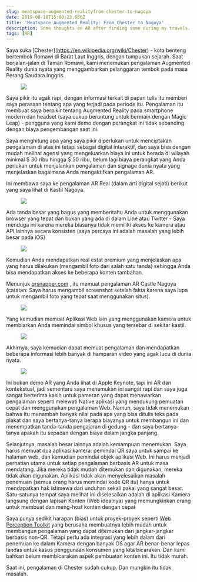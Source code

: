 ```yaml
---
slug: meatspace-augmented-realityfrom-chester-to-nagoya
date: 2019-08-18T15:00:23.686Z
title: 'Meatspace Augmented Reality: From Chester to Nagoya'
description: Some thoughts on AR after finding some during my travels. TL;DR - cheaper content creation and better discovery tools are needed.
tags: [AR]
---
```


Saya suka [Chester](<a href="https://en.wikipedia.org/wiki/Chester">https://en.wikipedia.org/wiki/Chester</a>) - kota benteng bertembok Romawi di Barat Laut Inggris, dengan tumpukan sejarah. Saat berjalan-jalan di Taman Romawi, kami menemukan pengalaman Augmented Reality dunia nyata yang menggambarkan pelanggaran tembok pada masa Perang Saudara Inggris.

<figure><img src="/images/2019-08-18-meatspace-augmented-realityfrom-chester-to-nagoya-0.jpeg"></figure>

Saya pikir itu agak rapi, dengan informasi terkait di papan tulis itu memberi saya perasaan tentang apa yang terjadi pada periode itu. Pengalaman itu membuat saya berpikir tentang Augmented Reality pada smartphone modern dan headset (saya cukup beruntung untuk bermain dengan Magic Leap) - pengguna yang kami demo dengan perangkat ini tidak sebanding dengan biaya pengembangan saat ini.

Saya menghitung apa yang saya pikir diperlukan untuk menciptakan pengalaman di atas ini tetapi sebagai digital interaktif, dan saya bisa dengan mudah melihat agensi yang mengeluarkan biaya ini untuk berada di wilayah minimal $ 30 ribu hingga $ 50 ribu, belum lagi biaya perangkat yang Anda perlukan untuk menjalankan pengalaman dan signage dunia nyata yang menjelaskan bagaimana Anda mengaktifkan pengalaman AR.

Ini membawa saya ke pengalaman AR Real (dalam arti digital sejati) berikut yang saya lihat di Kastil Nagoya.

<figure><img src="/images/2019-08-18-meatspace-augmented-realityfrom-chester-to-nagoya-1.jpeg"></figure>

Ada tanda besar yang bagus yang memberitahu Anda untuk menggunakan browser yang tepat dan bukan yang ada di dalam Line atau Twitter - Saya menduga ini karena mereka biasanya tidak memiliki akses ke kamera atau API lainnya secara konsisten (saya percaya ini adalah masalah yang lebih besar pada iOS)

<figure><img src="/images/2019-08-18-meatspace-augmented-realityfrom-chester-to-nagoya-2.jpeg"></figure>

Kemudian Anda mendapatkan real estat premium yang menjelaskan apa yang harus dilakukan (mengambil foto dari salah satu tanda) sehingga Anda bisa mendapatkan akses ke beberapa konten tambahan.

Menunjuk [qrsnapper.com](https://qrsnapper.com) , itu memuat pengalaman AR Castle Nagoya (catatan: Saya harus mengambil screenshot setelah fakta karena saya lupa untuk mengambil foto yang tepat saat menggunakan situs).

<figure><img src="/images/2019-08-18-meatspace-augmented-realityfrom-chester-to-nagoya-5.jpeg"></figure>

Yang kemudian memuat Aplikasi Web lain yang menggunakan kamera untuk membiarkan Anda memindai simbol khusus yang tersebar di sekitar kastil.

<figure><img src="/images/2019-08-18-meatspace-augmented-realityfrom-chester-to-nagoya-3.jpeg"></figure>

Akhirnya, saya kemudian dapat memuat pengalaman dan mendapatkan beberapa informasi lebih banyak di hamparan video yang agak lucu di dunia nyata.

<figure><img src="/images/2019-08-18-meatspace-augmented-realityfrom-chester-to-nagoya-4.jpeg"></figure>

Ini bukan demo AR yang Anda lihat di Apple Keynote, tapi ini AR dan kontekstual, jadi sementara saya menemukan ini sangat rapi dan saya juga sangat berterima kasih untuk pameran yang dapat menawarkan pengalaman seperti melewati Native aplikasi yang mendukung pemuatan cepat dan menggunakan pengalaman Web. Namun, saya tidak menemukan bahwa itu menambah banyak nilai pada apa yang bisa ditulis teks pada plakat dan saya bertanya-tanya berapa biayanya untuk membangun ini dan menempatkan tanda-tanda pengajaran di gedung - dan saya bertanya-tanya apakah itu sepadan dengan biaya dalam jangka panjang.

Selanjutnya, masalah besar lainnya adalah kemampuan menemukan. Saya harus memuat dua aplikasi kamera: pemindai QR saya untuk sampai ke halaman web, dan kemudian pemindai objek aplikasi Web. Ini harus menjadi perhatian utama untuk setiap pengalaman berbasis AR untuk masa mendatang. Jika mereka tidak mudah ditemukan dan digunakan, mereka tidak akan digunakan. Aplikasi tidak akan menyelesaikan masalah penemuan (semua orang harus memindai kode QR itu) hanya untuk mendapatkan hak istimewa dari unduhan sekali pakai yang sangat besar. Satu-satunya tempat saya melihat ini diselesaikan adalah di aplikasi Kamera langsung dengan lapisan Konten (Web idealnya) yang memungkinkan orang untuk membuat dan meng-host konten dengan cepat

Saya punya sedikit harapan (bias) untuk proyek-proyek seperti [Web Perception Toolkit](https://perceptiontoolkit.dev/getting-started/) yang berusaha membuatnya lebih mudah untuk membangun pengalaman yang dapat ditemukan dari jangkar-jangkar berbasis non-QR. Tetapi perlu ada integrasi yang lebih dalam dari penemuan ke dalam Kamera dengan banyak OS agar AR benar-benar lepas landas untuk kasus penggunaan konsumen yang kita bicarakan. Dan kami bahkan belum membicarakan aspek pembuatan konten ini. Itu tidak murah.

Saat ini, pengalaman di Chester sudah cukup. Dan mungkin itu tidak masalah.
